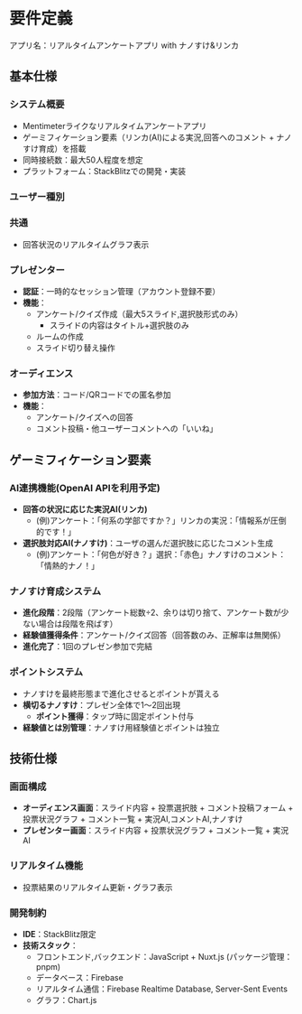 # 要件定義

アプリ名：リアルタイムアンケートアプリ with ナノすけ&リンカ

## 基本仕様

### システム概要

- Mentimeterライクなリアルタイムアンケートアプリ
- ゲーミフィケーション要素（リンカ(AI)による実況,回答へのコメント + ナノすけ育成）を搭載
- 同時接続数：最大50人程度を想定
- プラットフォーム：StackBlitzでの開発・実装

### ユーザー種別

### 共通

- 回答状況のリアルタイムグラフ表示

### プレゼンター

- **認証**：一時的なセッション管理（アカウント登録不要）
- **機能**：
  - アンケート/クイズ作成（最大5スライド,選択肢形式のみ）
    - スライドの内容はタイトル+選択肢のみ
  - ルームの作成
  - スライド切り替え操作

### オーディエンス

- **参加方法**：コード/QRコードでの匿名参加
- **機能**：
  - アンケート/クイズへの回答
  - コメント投稿・他ユーザーコメントへの「いいね」

## ゲーミフィケーション要素

### AI連携機能(OpenAI APIを利用予定)

- **回答の状況に応じた実況AI(リンカ)**
  - (例)アンケート：「何系の学部ですか？」リンカの実況：「情報系が圧倒的です！」
- **選択肢対応AI(ナノすけ)**：ユーザの選んだ選択肢に応じたコメント生成
  - (例)アンケート：「何色が好き？」選択：「赤色」ナノすけのコメント：「情熱的ナノ！」

### ナノすけ育成システム

- **進化段階**：2段階（アンケート総数÷2、余りは切り捨て、アンケート数が少ない場合は段階を飛ばす）
- **経験値獲得条件**：アンケート/クイズ回答（回答数のみ、正解率は無関係）
- **進化完了**：1回のプレゼン参加で完結

### ポイントシステム

- ナノすけを最終形態まで進化させるとポイントが貰える
- **横切るナノすけ**：プレゼン全体で1〜2回出現
  - **ポイント獲得**：タップ時に固定ポイント付与
- **経験値とは別管理**：ナノすけ用経験値とポイントは独立

## 技術仕様

### 画面構成

- **オーディエンス画面**：スライド内容 + 投票選択肢 + コメント投稿フォーム + 投票状況グラフ + コメント一覧 + 実況AI,コメントAI,ナノすけ
- **プレゼンター画面**：スライド内容 + 投票状況グラフ + コメント一覧 + 実況AI

### リアルタイム機能

- 投票結果のリアルタイム更新・グラフ表示

### 開発制約

- **IDE**：StackBlitz限定
- **技術スタック**：
  - フロントエンド,バックエンド：JavaScript + Nuxt.js (パッケージ管理：pnpm)
  - データベース：Firebase
  - リアルタイム通信：Firebase Realtime Database, Server-Sent Events
  - グラフ：Chart.js
